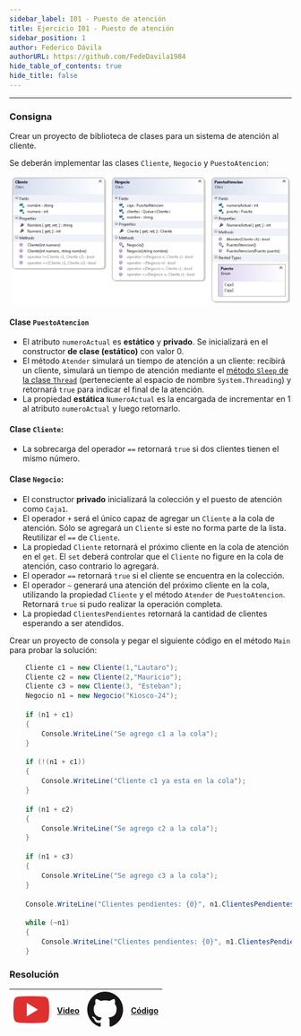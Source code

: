 ```yaml
---
sidebar_label: I01 - Puesto de atención
title: Ejercicio I01 - Puesto de atención
sidebar_position: 1
author: Federico Dávila
authorURL: https://github.com/FedeDavila1984
hide_table_of_contents: true
hide_title: false
---
```

---

### Consigna
Crear un proyecto de biblioteca de clases para un sistema de atención al cliente. 

Se deberán implementar las clases `Cliente`, `Negocio` y `PuestoAtencion`:

![Diagrama de clases](/clases/07-encapsulamiento/Ejercicios/diagramaPuestoAtencion.PNG)

#### Clase `PuestoAtencion`
+ El atributo `numeroActual` es **estático** y **privado**. Se inicializará en el constructor **de clase (estático)** con valor 0.
+ El método `Atender` simulará un tiempo de atención a un cliente: recibirá un cliente, simulará un tiempo de atención mediante el [método `Sleep` de la clase `Thread`](https://docs.microsoft.com/en-us/dotnet/api/system.threading.thread.sleep?view=net-5.0) (perteneciente al espacio de nombre `System.Threading`) y retornará `true` para indicar el final de la atención.
+ La propiedad **estática** `NumeroActual` es la encargada de incrementar en 1 al atributo `numeroActual` y luego retornarlo.

#### Clase `Cliente`:
+ La sobrecarga del operador `==` retornará `true` si dos clientes tienen el mismo número.

#### Clase `Negocio`:
+ El constructor **privado** inicializará la colección y el puesto de atención como `Caja1`. 
+ El operador `+` será el único capaz de agregar un `Cliente` a la cola de atención. Sólo se agregará un `Cliente` si este no forma parte de la lista. Reutilizar el `==` de `Cliente`.
+ La propiedad `Cliente` retornará el próximo cliente en la cola de atención en el `get`. El `set` deberá controlar que el `Cliente` no figure en la cola de atención, caso contrario lo agregará.
+ El operador `==` retornará `true` si el cliente se encuentra en la colección.
+ El operador `~` generará una atención del próximo cliente en la cola, utilizando la propiedad `Cliente` y el método `Atender` de `PuestoAtencion`. Retornará `true` si pudo realizar la operación completa.
+ La propiedad `ClientesPendientes` retornará la cantidad de clientes esperando a ser atendidos.

Crear un proyecto de consola y pegar el siguiente código en el método `Main` para probar la solución:
```csharp
    Cliente c1 = new Cliente(1,"Lautaro");
    Cliente c2 = new Cliente(2,"Mauricio");
    Cliente c3 = new Cliente(3, "Esteban");
    Negocio n1 = new Negocio("Kiosco-24");

    if (n1 + c1)
    {
        Console.WriteLine("Se agrego c1 a la cola");
    }

    if (!(n1 + c1))
    {
        Console.WriteLine("Cliente c1 ya esta en la cola");
    }

    if (n1 + c2)
    {
        Console.WriteLine("Se agrego c2 a la cola");
    }

    if (n1 + c3)
    {
        Console.WriteLine("Se agrego c3 a la cola");
    }

    Console.WriteLine("Clientes pendientes: {0}", n1.ClientesPendientes);

    while (~n1)
    {
        Console.WriteLine("Clientes pendientes: {0}", n1.ClientesPendientes);
    }
```

### Resolución
| ![img](/base/youtube.svg) | [Video](https://youtu.be/udVMir9Q__8) | ![img](/base/github.svg) | [Código](https://github.com/codeutnfra/programacion_2_laboratorio_2/tree/master/Ejercicios_Resueltos/Clase_07/I01_Puesto_de_atencion) |
| :-----------------------: | :---: | :----------------------: | :----: |